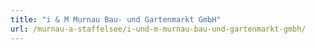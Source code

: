 ```yaml
---
title: "i & M Murnau Bau- und Gartenmarkt GmbH"
url: /murnau-a-staffelsee/i-und-m-murnau-bau-und-gartenmarkt-gmbh/
---
```

